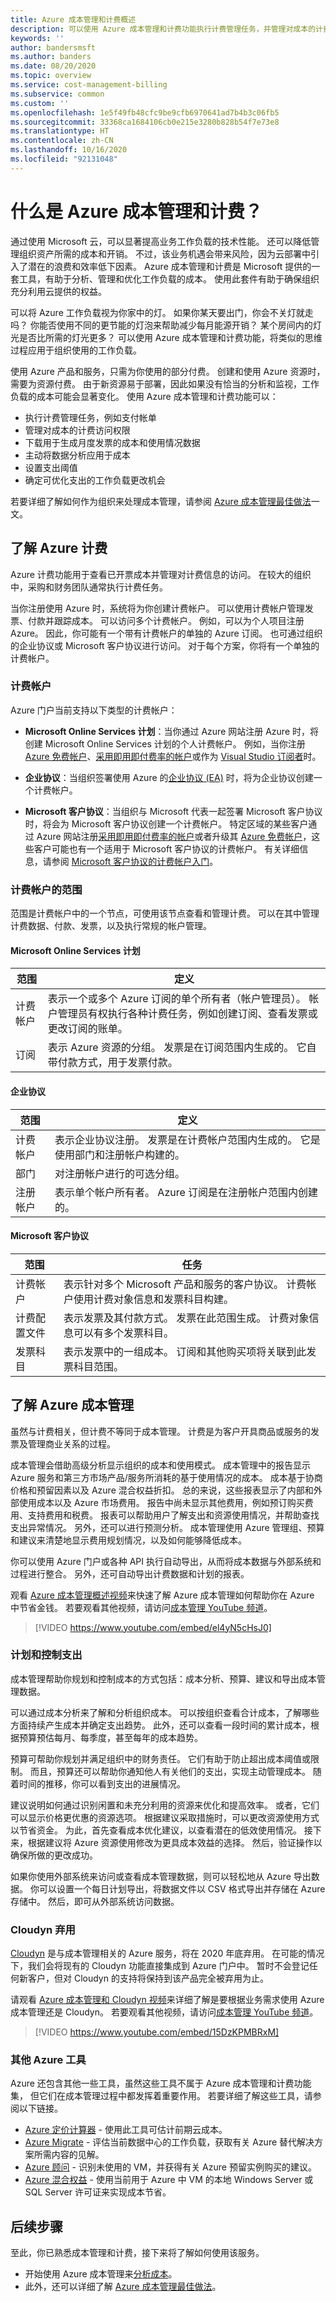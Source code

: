 ```yaml
---
title: Azure 成本管理和计费概述
description: 可以使用 Azure 成本管理和计费功能执行计费管理任务，并管理对成本的计费访问。 还可以使用该功能监视和控制 Azure 支出，并优化 Azure 资源的使用。
keywords: ''
author: bandersmsft
ms.author: banders
ms.date: 08/20/2020
ms.topic: overview
ms.service: cost-management-billing
ms.subservice: common
ms.custom: ''
ms.openlocfilehash: 1e5f49fb48cfc9be9cfb6970641ad7b4b3c06fb5
ms.sourcegitcommit: 33368ca1684106cb0e215e3280b828b54f7e73e8
ms.translationtype: HT
ms.contentlocale: zh-CN
ms.lasthandoff: 10/16/2020
ms.locfileid: "92131048"
---
```

# <a name="what-is-azure-cost-management--billing"></a>什么是 Azure 成本管理和计费？

通过使用 Microsoft 云，可以显著提高业务工作负载的技术性能。 还可以降低管理组织资产所需的成本和开销。 不过，该业务机遇会带来风险，因为云部署中引入了潜在的浪费和效率低下因素。 Azure 成本管理和计费是 Microsoft 提供的一套工具，有助于分析、管理和优化工作负载的成本。 使用此套件有助于确保组织充分利用云提供的权益。

可以将 Azure 工作负载视为你家中的灯。 如果你某天要出门，你会不关灯就走吗？ 你能否使用不同的更节能的灯泡来帮助减少每月能源开销？ 某个房间内的灯光是否比所需的灯光更多？ 可以使用 Azure 成本管理和计费功能，将类似的思维过程应用于组织使用的工作负载。

使用 Azure 产品和服务，只需为你使用的部分付费。 创建和使用 Azure 资源时，需要为资源付费。 由于新资源易于部署，因此如果没有恰当的分析和监视，工作负载的成本可能会显著变化。 使用 Azure 成本管理和计费功能可以：

- 执行计费管理任务，例如支付帐单
- 管理对成本的计费访问权限
- 下载用于生成月度发票的成本和使用情况数据
- 主动将数据分析应用于成本
- 设置支出阈值
- 确定可优化支出的工作负载更改机会

若要详细了解如何作为组织来处理成本管理，请参阅 [Azure 成本管理最佳做法](./costs/cost-mgt-best-practices.md)一文。

## <a name="understand-azure-billing"></a>了解 Azure 计费

Azure 计费功能用于查看已开票成本并管理对计费信息的访问。 在较大的组织中，采购和财务团队通常执行计费任务。

当你注册使用 Azure 时，系统将为你创建计费帐户。 可以使用计费帐户管理发票、付款并跟踪成本。 可以访问多个计费帐户。 例如，可以为个人项目注册 Azure。 因此，你可能有一个带有计费帐户的单独的 Azure 订阅。 也可通过组织的企业协议或 Microsoft 客户协议进行访问。 对于每个方案，你将有一个单独的计费帐户。

### <a name="billing-accounts"></a>计费帐户

Azure 门户当前支持以下类型的计费帐户：

- **Microsoft Online Services 计划**：当你通过 Azure 网站注册 Azure 时，将创建 Microsoft Online Services 计划的个人计费帐户。 例如，当你注册 [Azure 免费帐户](https://azure.microsoft.com/offers/ms-azr-0044p/)、[采用即用即付费率的帐户](https://azure.microsoft.com/offers/ms-azr-0003p/)或作为 [Visual Studio 订阅者](https://azure.microsoft.com/pricing/member-offers/credit-for-visual-studio-subscribers/)时。

- **企业协议**：当组织签署使用 Azure 的[企业协议 (EA)](https://azure.microsoft.com/pricing/enterprise-agreement/) 时，将为企业协议创建一个计费帐户。

- **Microsoft 客户协议**：当组织与 Microsoft 代表一起签署 Microsoft 客户协议时，将会为 Microsoft 客户协议创建一个计费帐户。 特定区域的某些客户通过 Azure 网站注册[采用即用即付费率的帐户](https://azure.microsoft.com/offers/ms-azr-0003p/)或者升级其 [Azure 免费帐户](https://azure.microsoft.com/offers/ms-azr-0044p/)，这些客户可能也有一个适用于 Microsoft 客户协议的计费帐户。 有关详细信息，请参阅 [Microsoft 客户协议的计费帐户入门](./understand/mca-overview.md)。

### <a name="scopes-for-billing-accounts"></a>计费帐户的范围
范围是计费帐户中的一个节点，可使用该节点查看和管理计费。 可以在其中管理计费数据、付款、发票，以及执行常规的帐户管理。

#### <a name="microsoft-online-services-program"></a>Microsoft Online Services 计划

|范围  |定义  |
|---------|---------|
|计费帐户     | 表示一个或多个 Azure 订阅的单个所有者（帐户管理员）。 帐户管理员有权执行各种计费任务，例如创建订阅、查看发票或更改订阅的账单。  |
|订阅     |  表示 Azure 资源的分组。 发票是在订阅范围内生成的。 它自带付款方式，用于发票付款。|

#### <a name="enterprise-agreement"></a>企业协议

|范围  |定义  |
|---------|---------|
|计费帐户    | 表示企业协议注册。 发票是在计费帐户范围内生成的。 它是使用部门和注册帐户构建的。  |
|部门     |  对注册帐户进行的可选分组。      |
|注册帐户     |  表示单个帐户所有者。 Azure 订阅是在注册帐户范围内创建的。  |

#### <a name="microsoft-customer-agreement"></a>Microsoft 客户协议

|范围  |任务  |
|---------|---------|
|计费帐户     |   表示针对多个 Microsoft 产品和服务的客户协议。 计费帐户使用计费对象信息和发票科目构建。   |
|计费配置文件     |  表示发票及其付款方式。 发票在此范围生成。 计费对象信息可以有多个发票科目。      |
|发票科目     |   表示发票中的一组成本。 订阅和其他购买项将关联到此发票科目范围。    |

## <a name="understand-azure-cost-management"></a>了解 Azure 成本管理

虽然与计费相关，但计费不等同于成本管理。 计费是为客户开具商品或服务的发票及管理商业关系的过程。

成本管理会借助高级分析显示组织的成本和使用模式。 成本管理中的报告显示 Azure 服务和第三方市场产品/服务所消耗的基于使用情况的成本。 成本基于协商价格和预留因素以及 Azure 混合权益折扣。 总的来说，这些报表显示了内部和外部使用成本以及 Azure 市场费用。 报告中尚未显示其他费用，例如预订购买费用、支持费用和税费。 报表可以帮助用户了解支出和资源使用情况，并帮助查找支出异常情况。 另外，还可以进行预测分析。 成本管理使用 Azure 管理组、预算和建议来清楚地显示费用规划情况，以及如何能够降低成本。

你可以使用 Azure 门户或各种 API 执行自动导出，从而将成本数据与外部系统和过程进行整合。 另外，还可自动导出计费数据和计划的报表。

观看 [Azure 成本管理概述视频](https://www.youtube.com/watch?v=el4yN5cHsJ0)来快速了解 Azure 成本管理如何帮助你在 Azure 中节省金钱。 若要观看其他视频，请访问[成本管理 YouTube 频道](https://www.youtube.com/c/AzureCostManagement)。

>[!VIDEO https://www.youtube.com/embed/el4yN5cHsJ0]

### <a name="plan-and-control-expenses"></a>计划和控制支出

成本管理帮助你规划和控制成本的方式包括：成本分析、预算、建议和导出成本管理数据。

可以通过成本分析来了解和分析组织成本。 可以按组织查看合计成本，了解哪些方面持续产生成本并确定支出趋势。 此外，还可以查看一段时间的累计成本，根据预算预估每月、每季度，甚至每年的成本趋势。

预算可帮助你规划并满足组织中的财务责任。 它们有助于防止超出成本阈值或限制。 而且，预算还可以帮助你通知他人有关他们的支出，实现主动管理成本。 随着时间的推移，你可以看到支出的进展情况。

建议说明如何通过识别闲置和未充分利用的资源来优化和提高效率。 或者，它们可以显示价格更优惠的资源选项。 根据建议采取措施时，可以更改资源使用方式以节省资金。 为此，首先查看成本优化建议，以查看潜在的低效使用情况。 接下来，根据建议将 Azure 资源使用修改为更具成本效益的选择。 然后，验证操作以确保所做的更改成功。

如果你使用外部系统来访问或查看成本管理数据，则可以轻松地从 Azure 导出数据。 你可以设置一个每日计划导出，将数据文件以 CSV 格式导出并存储在 Azure 存储中。 然后，即可从外部系统访问数据。

### <a name="cloudyn-deprecation"></a>Cloudyn 弃用

[Cloudyn](./cloudyn/overview.md) 是与成本管理相关的 Azure 服务，将在 2020 年底弃用。 在可能的情况下，我们会将现有的 Cloudyn 功能直接集成到 Azure 门户中。 暂时不会登记任何新客户，但对 Cloudyn 的支持将保持到该产品完全被弃用为止。
 
请观看 [Azure 成本管理和 Cloudyn 视频](https://www.youtube.com/watch?v=15DzKPMBRxM)来详细了解是要根据业务需求使用 Azure 成本管理还是 Cloudyn。 若要观看其他视频，请访问[成本管理 YouTube 频道](https://www.youtube.com/c/AzureCostManagement)。
 
>[!VIDEO https://www.youtube.com/embed/15DzKPMBRxM]

### <a name="additional-azure-tools"></a>其他 Azure 工具

Azure 还包含其他一些工具，虽然这些工具不属于 Azure 成本管理和计费功能集， 但它们在成本管理过程中都发挥着重要作用。 若要详细了解这些工具，请参阅以下链接。

- [Azure 定价计算器](https://azure.microsoft.com/pricing/calculator/) - 使用此工具可估计前期云成本。
- [Azure Migrate](/azure/cost-management-billing/migrate-services-overview) - 评估当前数据中心的工作负载，获取有关 Azure 替代解决方案所需内容的见解。
- [Azure 顾问](../advisor/advisor-overview.md) - 识别未使用的 VM，并获得有关 Azure 预留实例购买的建议。
- [Azure 混合权益](https://azure.microsoft.com/pricing/hybrid-benefit/) - 使用当前用于 Azure 中 VM 的本地 Windows Server 或 SQL Server 许可证来实现成本节省。

## <a name="next-steps"></a>后续步骤

至此，你已熟悉成本管理和计费，接下来将了解如何使用该服务。

- 开始使用 Azure 成本管理来[分析成本](./costs/quick-acm-cost-analysis.md)。
- 此外，还可以详细了解 [Azure 成本管理最佳做法](./costs/cost-mgt-best-practices.md)。